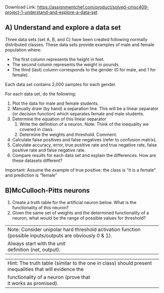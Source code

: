 Download Link: https://assignmentchef.com/product/solved-cmsc409-project-1-understand-and-explore-a-data-set
<br>
<h2>A) Understand and explore a data set</h2>

Three data sets (set A, B, and C) have been created following normally distributed classes. These data sets provide examples of male and female population where:

<ul>

 <li>The first column represents the height in feet.</li>

 <li>The second column represents the weight in pounds.</li>

 <li>The third (last) column corresponds to the gender (0 for male, and 1 for female).</li>

</ul>

Each data set contains 2,000 samples for each gender.

For each data set, do the following:

<ol>

 <li>Plot the data for male and female students.</li>

 <li>Manually draw (by hand) a separation line. This will be a linear separator (or decision function) which separates female and male students.</li>

 <li>Determine the equation of this linear separator

  <ol>

   <li>Write the definition of a neuron. Note: Think of the inequality we covered in class.</li>

   <li>Determine the weights and threshold. Comment.</li>

  </ol></li>

 <li>Calculate false positives and false negatives (refer to confusion matrix).</li>

 <li>Calculate accuracy, error, true positive rate and true negative rate, false positive rate and false negative rate.</li>

 <li>Compare results for each data set and explain the differences. How are these datasets different?</li>

</ol>

Important: Assume the example of true positive: the class is “it is a female” and prediction is “female”

<h2>B)McCulloch-Pitts neurons</h2>

<ol>

 <li>Create a truth table for the artificial neuron below. What is the functionality of this neuron?</li>

 <li>Given the same set of weights and the determined functionality of a neuron, what would be the range of possible values for threshold?</li>

</ol>




<table width="615">

 <tbody>

  <tr>

   <td colspan="2" width="615">Note: Consider unipolar hard threshold activation function (possible inputs/outputs are obviously 0 &amp; 1).</td>

  </tr>

  <tr>

   <td width="292">Always start with the unit definition (net, output).</td>

   <td width="323"> </td>

  </tr>

 </tbody>

</table>




<table width="612">

 <tbody>

  <tr>

   <td colspan="2" width="612">Hint: The truth table (similar to the one in class) should present inequalities that will evidence the</td>

  </tr>

  <tr>

   <td width="347">functionality of a neuron (prove that it works as promised).</td>

   <td width="265"> </td>

  </tr>

 </tbody>

</table>


